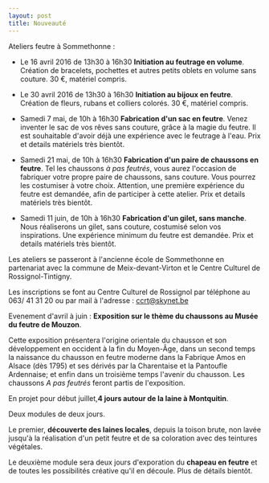 ```yaml
---
layout: post
title: Nouveauté
---
```


Ateliers feutre à Sommethonne :

- Le 16 avril 2016 de 13h30 à 16h30 **Initiation au feutrage en volume**. Création de bracelets, pochettes et autres petits oblets en volume sans couture. 30 €, matériel compris.
- Le 30 avril 2016 de 13h30 à 16h30 **Initiation au bijoux en feutre**. Création de fleurs, rubans et colliers colorés. 30 €, matériel compris.

- Samedi 7 mai, de 10h à 16h30 **Fabrication d'un sac en feutre**. Venez inventer le sac de vos rêves sans couture, grâce à la magie du feutre. Il est souhaitable d'avoir déjà une expérience avec le feutrage à l'eau. Prix et details matériels très bientôt.
- Samedi 21 mai, de 10h à 16h30 **Fabrication d'un paire de chaussons en feutre**.
Tel les chaussons *à pas feutrés*, vous aurez l'occasion de fabriquer votre propre paire de chaussons, sans couture. Vous pourrez les costumiser à votre choix. Attention, une première expérience du feutre est demandée, afin de participer à cette atelier. Prix et details matériels très bientôt.
- Samedi 11 juin, de 10h à 16h30 **Fabrication d'un gilet, sans manche**. Nous réaliserons un gilet, sans couture, costumisé selon vos inspirations. Une expérience minimum du feutre est demandée. Prix et details matériels très bientôt.

Les ateliers se passeront à l'ancienne école de Sommethonne en partenariat avec la commune de Meix-devant-Virton et le Centre Culturel de Rossignol-Tintigny.

Les inscriptions se font au Centre Culturel de Rossignol par téléphone au 063/ 41 31 20 ou par mail à l'adresse : ccrt@skynet.be

Evenement d'avril à juin : **Exposition sur le thème du chaussons au Musée du feutre de Mouzon**.

Cette exposition présentera l'origine orientale du chausson et son développement en occident à la fin du Moyen-Âge, dans un second temps la naissance du chausson en feutre moderne dans la Fabrique Amos en Alsace (dès 1795) et ses dérivés par la Charentaise et la Pantoufle Ardennaise; et enfin dans un troisième temps l'avenir du chausson. Les chaussons *A pas feutrés* feront partis de l'exposition.

En projet pour début juillet,**4 jours autour de la laine à Montquitin**. 

Deux modules de deux jours.

Le premier, **découverte des laines locales**, depuis la toison brute, non lavée jusqu'à la réalisation d'un petit feutre et de sa coloration avec des teintures végétales.

Le deuxième module sera deux jours d'exporation du **chapeau en feutre** et de toutes les possibilités créative qu'il en découle.
Plus de détails bientôt.